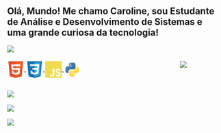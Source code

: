 ## Olá, Mundo! Me chamo Caroline, sou Estudante de Análise e Desenvolvimento de Sistemas e uma grande curiosa da tecnologia!


<div>
  <a href="https://github.com/Caroliner0">
  <img width="42%" src= "https://github-readme-stats.vercel.app/api?username=Caroliner0&theme=jolly&show_icons=true">

</div>

<div style="display: inline_block"><br>
  <img align="center" width="40" src="https://raw.githubusercontent.com/devicons/devicon/master/icons/html5/html5-original.svg">
  <img align="center" width="40" src="https://raw.githubusercontent.com/devicons/devicon/master/icons/css3/css3-original.svg">
  <img align="center" width="40" src="https://raw.githubusercontent.com/devicons/devicon/master/icons/javascript/javascript-plain.svg">
  <img align="center" width="40" src="https://raw.githubusercontent.com/devicons/devicon/master/icons/python/python-original.svg">
  <img align="right" width="100" src="https://media.discordapp.net/attachments/1097260444298780724/1254294286372175943/giphy.gif?ex=6678f815&is=6677a695&hm=1bd949b4b9aca3604ef072a9163400ed5bee45dc694b05d3686bd95531b3682b&=&width=936&height=936"
  
</div>

##

<div> 

  <a href="https://instagram.com/caroliner0" target="_blank"><img src="https://img.shields.io/badge/-Instagram-%23E4405F?style=for-the-badge&logo=instagram&logoColor=white" target="_blank"></a>
 
  <a href ="caroline.rodrigues9@yahoo.com"><img src="https://img.shields.io/badge/Microsoft_Outlook-0078D4?style=for-the-badge&logo=microsoft-outlook&logoColor=white" target="_blank"></a>
  
  <a href="www.linkedin.com/in/caroline-rodrigues0" target="_blank"><img src="https://img.shields.io/badge/-LinkedIn-%230077B5?style=for-the-badge&logo=linkedin&logoColor=white" target="_blank"></a> 
  
</div>
